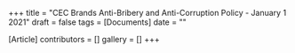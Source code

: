 +++
title = "CEC Brands Anti-Bribery and Anti-Corruption Policy - January 1 2021"
draft = false
tags = [Documents]
date = ""

[Article]
contributors = []
gallery = []
+++